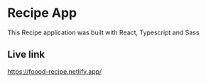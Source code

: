 # Recipe App
This Recipe application was built with React, Typescript and Sass

## Live link
https://foood-recipe.netlify.app/
